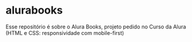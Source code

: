 # alurabooks
Esse repositório é sobre o Alura Books, projeto pedido no Curso da Alura (HTML e CSS: responsividade com mobile-first) 
